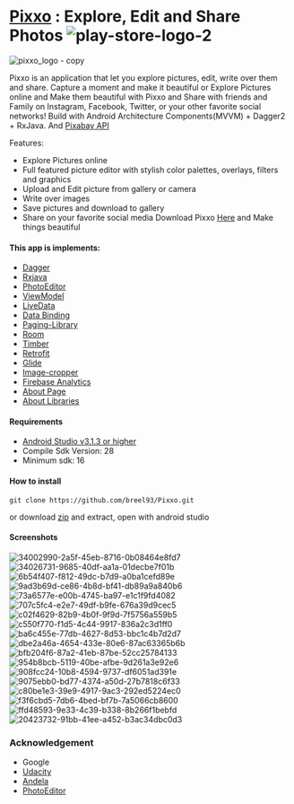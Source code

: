 # [Pixxo](https://play.google.com/store/apps/details?id=com.pixxo.breezil.pixxo) : Explore, Edit and Share Photos ![play-store-logo-2](https://user-images.githubusercontent.com/20865566/53359768-d9014380-3901-11e9-9523-5af74ccc9f10.png)

![pixxo_logo - copy](https://user-images.githubusercontent.com/20865566/53350109-781b4080-38ec-11e9-8c9f-fb486e77c08f.png)

Pixxo is an application that let you explore pictures, edit, write over them and share. 
Capture a moment and make it beautiful or Explore Pictures online and Make them beautiful with Pixxo and Share with friends and Family on Instagram, Facebook, Twitter, or your other favorite social networks!
Build with Android Architecture Components(MVVM) + Dagger2 + RxJava. And [Pixabay API](https://pixabay.com) 

Features:
*	Explore Pictures online 
*	Full featured picture editor with stylish color palettes, overlays, filters and graphics
*	Upload and Edit picture from gallery or camera
*	Write over images 
*	Save pictures and download to gallery
*	Share on your favorite social media
Download Pixxo [Here](https://play.google.com/store/apps/details?id=com.pixxo.breezil.pixxo) and Make things beautiful
#### This app is implements:
- [Dagger](https://google.github.io/dagger/)
- [Rxjava](https://github.com/ReactiveX/RxJava)
- [PhotoEditor](https://github.com/burhanrashid52/PhotoEditor)
- [ViewModel](https://developer.android.com/topic/libraries/architecture/viewmodel)
- [LiveData](https://developer.android.com/topic/libraries/architecture/livedata)
- [Data Binding](https://developer.android.com/topic/libraries/data-binding/)
- [Paging-Library](https://developer.android.com/topic/libraries/architecture/paging/)
- [Room](https://codelabs.developers.google.com/codelabs/android-room-with-a-view/#0)
- [Timber](https://github.com/JakeWharton/timber)
- [Retrofit](https://square.github.io/retrofit/)
- [Glide](https://github.com/bumptech/glide)
- [Image-cropper](https://github.com/ArthurHub/Android-Image-Cropper)
- [Firebase Analytics](https://firebase.google.com/docs/analytics/android/start)
- [About Page](https://github.com/medyo/android-about-page)
- [About Libraries](https://github.com/mikepenz/AboutLibraries)

#### Requirements
- [Android Studio v3.1.3 or higher](https://developer.android.com/studio/)
- Compile Sdk Version: 28
- Minimum sdk: 16

#### How to install
```
git clone https://github.com/breel93/Pixxo.git
```
or download [zip](https://github.com/breel93/Pixxo/archive/master.zip) and extract, open with android studio

#### Screenshots
![34002990-2a5f-45eb-8716-0b08464e8fd7](https://user-images.githubusercontent.com/20865566/53358030-3a72e380-38fd-11e9-91e9-ecf3afb3154d.png)
![34026731-9685-40df-aa1a-01decbe7f01b](https://user-images.githubusercontent.com/20865566/53358032-3cd53d80-38fd-11e9-8d5f-6fba6c98327b.png)
![6b54f407-f812-49dc-b7d9-a0ba1cefd89e](https://user-images.githubusercontent.com/20865566/53358048-465ea580-38fd-11e9-9ecd-436a8874f5ce.png)
![9ad3b69d-ce86-4b8d-bf41-db89a9a840b6](https://user-images.githubusercontent.com/20865566/53358056-49599600-38fd-11e9-8652-45fbdbffc950.png)
![73a6577e-e00b-4745-ba97-e1c1f9fd4082](https://user-images.githubusercontent.com/20865566/53358248-c4bb4780-38fd-11e9-8182-52b11c995a0c.png)
![707c5fc4-e2e7-49df-b9fe-676a39d9cec5](https://user-images.githubusercontent.com/20865566/53358252-c8e76500-38fd-11e9-9fb0-01db43f9cd33.png)
![c02f4629-82b9-4b0f-9f9d-7f5756a559b5](https://user-images.githubusercontent.com/20865566/53358280-e0bee900-38fd-11e9-9361-221cb0bc3317.png)
![c550f770-f1d5-4c44-9917-836a2c3d1ff0](https://user-images.githubusercontent.com/20865566/53358285-e4527000-38fd-11e9-93dc-34a4c247dc2b.png)
![ba6c455e-77db-4627-8d53-bbc1c4b7d2d7](https://user-images.githubusercontent.com/20865566/53358493-870aee80-38fe-11e9-8a6e-eeb6551d29e9.png)
![dbe2a46a-4654-433e-80e6-87ac63365b6b](https://user-images.githubusercontent.com/20865566/53358391-2ed3ec80-38fe-11e9-9b4b-014bb15f44b7.png)
![bfb204f6-87a2-41eb-87be-52cc25784133](https://user-images.githubusercontent.com/20865566/53358393-30051980-38fe-11e9-8654-67c4243d6fea.png)
![954b8bcb-5119-40be-afbe-9d261a3e92e6](https://user-images.githubusercontent.com/20865566/53358403-35fafa80-38fe-11e9-8e72-760f91e1c333.png)
![908fcc24-10b8-4594-9737-df6051ad391e](https://user-images.githubusercontent.com/20865566/53359027-d56cbd00-38ff-11e9-8139-8f4b85c1cea0.png)
![9075ebb0-bd77-4374-a50d-27b7818c6f33](https://user-images.githubusercontent.com/20865566/53359033-d9004400-38ff-11e9-9d39-f75f9255bfc0.png)
![c80be1e3-39e9-4917-9ac3-292ed5224ec0](https://user-images.githubusercontent.com/20865566/53359047-df8ebb80-38ff-11e9-9e36-4fd814f5b813.png)
![f3f6cbd5-7db6-4bed-bf7b-7a5066cb8600](https://user-images.githubusercontent.com/20865566/53359110-08af4c00-3900-11e9-87d0-e300cdea1721.png)
![ffd48593-9e33-4c39-b338-8b266f1bebfd](https://user-images.githubusercontent.com/20865566/53359112-08af4c00-3900-11e9-8660-c4734b916a65.png)
![20423732-91bb-41ee-a452-b3ac34dbc0d3](https://user-images.githubusercontent.com/20865566/53359109-08af4c00-3900-11e9-9a76-65636e2e0c4a.png)


### Acknowledgement
- Google
- [Udacity](https://www.udacity.com)
- [Andela](https://andela.com)
- [PhotoEditor](https://github.com/burhanrashid52/PhotoEditor)
